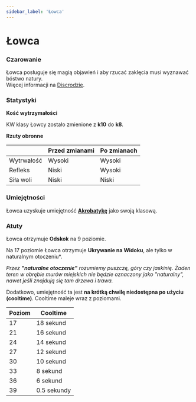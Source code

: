 ```yaml
---
sidebar_label: 'Łowca'
---
```


# Łowca

### Czarowanie

Łowca posługuje się magią objawień i aby rzucać zaklęcia musi wyznawać bóstwo natury.\
Więcej informacji na [Discrodzie](https://discord.com/channels/752493729289601025/1351930196344967178).

### Statystyki

**Kość wytrzymałości**

KW klasy Łowcy zostało zmienione z **k10** do **k8**.

**Rzuty obronne**

|            | Przed zmianami | Po zmianach |
|------------|----------------|-------------|
| Wytrwałość |     Wysoki     |    Wysoki   |
| Refleks    |      Niski     |    Wysoki   |
| Siła woli  |      Niski     |    Niski    |

### Umiejętności

Łowca uzyskuje umiejętność [**Akrobatykę**](https://wiki.nwn.net.pl/docs/Zmiany%20w%20Umiej%C4%99tno%C5%9Bciach/Akrobatyka) jako swoją klasową.

### Atuty

Łowca otrzymuje **Odskok** na 9 poziomie.

Na 17 poziomie Łowca otrzymuje **Ukrywanie na Widoku**, ale tylko w naturalnym otoczeniu*.

*Przez **"naturalne otoczenie"** rozumiemy puszczę, góry czy jaskinię. Żaden teren w obrębie murów miejskich nie będzie oznaczony jako "naturalny", nawet jeśli znajdują się tam drzewa i trawa.*

Dodatkowo, umiejętność ta jest **na krótką chwilę niedostępna po użyciu (cooltime)**. Cooltime maleje wraz z poziomami.

| Poziom | Cooltime    |
|--------|-------------|
| 17     | 18 sekund   |
| 21     | 16 sekund   |
| 24     | 14 sekund   |
| 27     | 12 sekund   |
| 30     | 10 sekund   |
| 33     | 8 sekund    |
| 36     | 6 sekund    |
| 39     | 0.5 sekundy |

